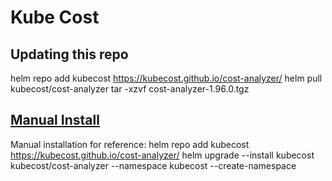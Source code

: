 # Kube Cost

## Updating this repo
helm repo add kubecost https://kubecost.github.io/cost-analyzer/
helm pull kubecost/cost-analyzer
tar -xzvf cost-analyzer-1.96.0.tgz

## [Manual Install](https://guide.kubecost.com/hc/en-us/articles/4407601821207-Installing-Kubecost)

Manual installation for reference:
helm repo add kubecost https://kubecost.github.io/cost-analyzer/
helm upgrade --install kubecost kubecost/cost-analyzer --namespace kubecost --create-namespace
